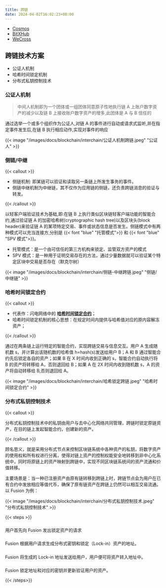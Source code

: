 ```yaml
---
title: 跨链
date: 2024-04-02T16:02:23+08:00
---
```


- [Cosmos](https://cosmos.network/)
- [BitXHub](https://bitxhub.cn/)
- [WeCross](https://wecross.readthedocs.io/zh-cn/latest/)

## 跨链技术方案

- 公证人机制
- 哈希时间锁定机制
- 分布式私钥控制技术

### 公证人机制

> 中间人机制即为一个团体或一组团体同意原子性地执行链 A 上账户数字资产的减少以及链 B 上接收账户数字资产的增多,此团体是 A 与 B 信任的

通过选举一个或多个组织作为公证人,对链 A 的事件进行自动或请求式监听,并在指定事件发生后,在链 B 执行相应动作,实现对事件的响应

{{< image "/images/docs/blockchain/interchain/公证人机制跨链.jpeg" "公证人" >}}

### 侧链/中继

{{< callout >}}

- 侧链机制: 即某链可以验证和读取另一条链上所发生事务的事件。
- 侧链中继机制为中继链，其不仅作为应用链的侧链，还负责跨链消息的验证与转发。

{{< /callout >}}

以轻客户端验证技术为基础,即:在链 B 上执行类似区块链轻客户端功能的智能合约,通过验证链 A 的加密哈希树(cryptographic hash tree)以及区块头(block header)来验证链 A 的某项特定交易、事件或状态信息是否发生。侧链模式中有两种模式可以充当连接方,分别是 {{< font "blue" "托管模式">}} 和 {{< font "blue" "SPV 模式">}}。

- 托管模式：是一个由可信任的第三方机构来锁定、监管双方资产的模式
- SPV 模式：是一种用于证明交易存在的方法，通过少量数据就可以验证某个特定区块中交易是否存在（默克尔树）

{{< image "/images/docs/blockchain/interchain/侧链-中继跨链.jpeg" "侧链/中继链" >}}

### 哈希时间锁定合约

{{< callout >}}

- 代表作：闪电网络中的 <u>**哈希时间锁定合约**</u>；
- 哈希时间锁定机制的核心思想：在规定时间内提供与哈希值对应的原内容解冻资产；

{{< /callout >}}

通过在两条链上运行特定的智能合约，实现跨链交易与信息交互。用户 A 生成随机数 s，并计算出该随机数的哈希值 h=hash(s)发送给用户 B；A 和 B 通过智能合约先后锁定各自的资产；如果 B 在 X 时间内收到正确的 s，智能合约自动执行将 B 的资产将转移给 A，否则退回给 B；如果 A 在 2X 时间内收到随机数 s，A 的资产将自动转移给 B,否则退回给 A。

{{< image "/images/docs/blockchain/interchain/哈希锁定跨链.jpeg" "哈希时间锁定合约" >}}

### 分布式私钥控制技术

{{< callout >}}

分布式私钥控制技术中的私钥由用户与去中心化网络共同管理，跨链时锁定原链资产，在目的链上发起智能合约，创建新的资产。

{{< /callout >}}

顾名思义，就是采用分布式节点来控制区块链系统中各种资产的私钥，将数字资产的使用权和所有权进行分离，使得对链上资产的控制权能安全地转移到非中心化系统中，同时将原链上的资产映射到跨链中，实现不同区块链系统间的资产流通和价值转移。

主要场景是：当一种已注册资产由原有链转移到跨链上时，跨链节点会为用户在已有合约中发放相应等值代币，确保了原有链资产在跨链上仍然可以相互交易流通。以 Fusion 为例：

{{< image "/images/docs/blockchain/interchain/分布式私钥控制技术.jpeg" "分布式私钥控制技术" >}}

{{< steps >}}

<h5></h5>
用户首先向 Fusion 发出锁定资产的请求
<h5></h5>
Fusion 根据用户请求生成分布式密钥和锁定（Lock-in）资产的地址。
<h5></h5>
Fusion 将生成的 Lock-in 地址发送给用户，用户便可将资产转入地址中。
<h5></h5>
Fusion 锁定地址和对应的密钥并更新验证用户的资产。

{{< /steps>}}

